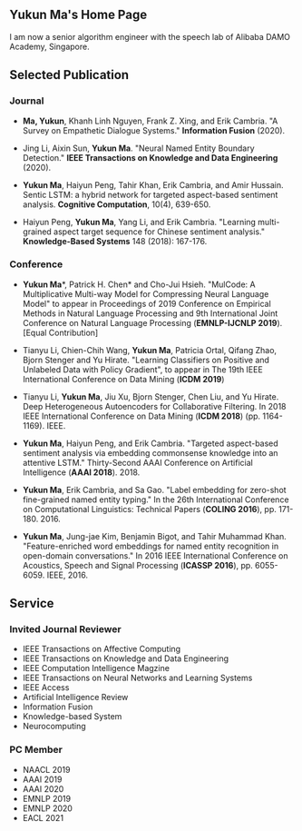 

## Yukun Ma's Home Page

I am now a senior algorithm engineer with the speech lab of Alibaba DAMO Academy, Singapore. 

## Selected Publication

### Journal
* **Ma, Yukun**, Khanh Linh Nguyen, Frank Z. Xing, and Erik Cambria. "A Survey on Empathetic Dialogue Systems." **Information Fusion** (2020).

* Jing Li, Aixin Sun, **Yukun Ma**. "Neural Named Entity Boundary Detection." **IEEE Transactions on Knowledge and Data Engineering** (2020).

* **Yukun Ma**, Haiyun Peng, Tahir Khan, Erik Cambria, and Amir Hussain. Sentic LSTM: a hybrid network for targeted aspect-based sentiment analysis. **Cognitive Computation**, 10(4), 639-650.


* Haiyun Peng, **Yukun Ma**, Yang Li, and Erik Cambria. "Learning multi-grained aspect target sequence for Chinese sentiment analysis." **Knowledge-Based Systems** 148 (2018): 167-176.


### Conference

* **Yukun Ma***, Patrick H. Chen* and Cho-Jui Hsieh. "MulCode: A Multiplicative Multi-way Model for Compressing Neural Language Model" to appear in Proceedings of 2019 Conference on Empirical Methods in Natural Language Processing and 9th International Joint Conference on Natural Language Processing (**EMNLP-IJCNLP 2019**). [Equal Contribution]

* Tianyu Li, Chien-Chih Wang, **Yukun Ma**, Patricia Ortal, Qifang Zhao, Bjorn Stenger and Yu Hirate. "Learning Classifiers on Positive and Unlabeled Data with Policy Gradient", to appear in The 19th IEEE International Conference on Data Mining (**ICDM 2019**)

* Tianyu Li, **Yukun Ma**, Jiu Xu, Bjorn Stenger, Chen Liu, and Yu Hirate. Deep Heterogeneous Autoencoders for Collaborative Filtering. In 2018 IEEE International Conference on Data Mining (**ICDM 2018**) (pp. 1164-1169). IEEE.

* **Yukun Ma**, Haiyun Peng, and Erik Cambria. "Targeted aspect-based sentiment analysis via embedding commonsense knowledge into an attentive LSTM." Thirty-Second AAAI Conference on Artificial Intelligence (**AAAI 2018**). 2018.

* **Yukun Ma**, Erik Cambria, and Sa Gao. "Label embedding for zero-shot fine-grained named entity typing." In the 26th International Conference on Computational Linguistics: Technical Papers (**COLING 2016**), pp. 171-180. 2016.

* **Yukun Ma**, Jung-jae Kim, Benjamin Bigot, and Tahir Muhammad Khan. "Feature-enriched word embeddings for named entity recognition in open-domain conversations." In 2016 IEEE International Conference on Acoustics, Speech and Signal Processing (**ICASSP 2016**), pp. 6055-6059. IEEE, 2016. 

## Service
### Invited Journal Reviewer
* IEEE Transactions on Affective Computing
* IEEE Transactions on Knowledge and Data Engineering
* IEEE Computation Intelligence Magzine
* IEEE Transactions on Neural Networks and Learning Systems
* IEEE Access
* Artificial Intelligence Review
* Information Fusion
* Knowledge-based System
* Neurocomputing
### PC Member
* NAACL 2019
* AAAI 2019
* AAAI 2020
* EMNLP 2019
* EMNLP 2020
* EACL 2021
